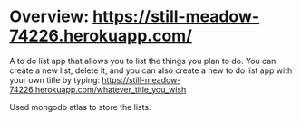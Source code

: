 # Overview: https://still-meadow-74226.herokuapp.com/

A to do list app that allows you to list the things you plan to do. You can create a new list, delete it, and you can also create a new to do list app with your own title by typing:  https://still-meadow-74226.herokuapp.com/whatever_title_you_wish

Used mongodb atlas to store the lists.

